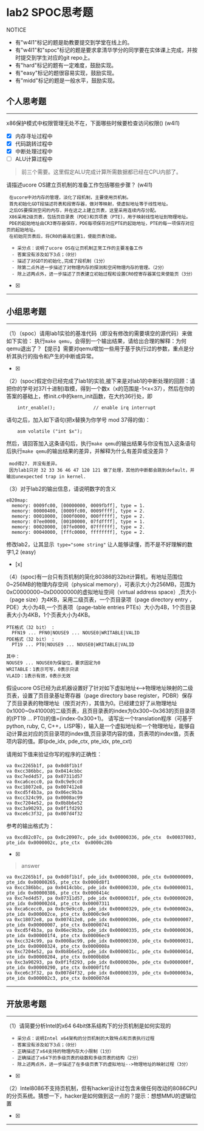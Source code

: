 # lab2 SPOC思考题

NOTICE
- 有"w4l1"标记的题是助教要提交到学堂在线上的。
- 有"w4l1"和"spoc"标记的题是要求拿清华学分的同学要在实体课上完成，并按时提交到学生对应的git repo上。
- 有"hard"标记的题有一定难度，鼓励实现。
- 有"easy"标记的题很容易实现，鼓励实现。
- 有"midd"标记的题是一般水平，鼓励实现。

## 个人思考题
---

x86保护模式中权限管理无处不在，下面哪些时候要检查访问权限()  (w4l1)
- [x] 内存寻址过程中
- [x] 代码跳转过程中
- [x] 中断处理过程中
- [ ] ALU计算过程中
 
> 前三个需要。这里假定ALU完成计算所需数据都已经在CPU内部了。


请描述ucore OS建立页机制的准备工作包括哪些步骤？ (w4l1) 
```
 在ucore中对内存的管理，淡化了段机制，主要使用页机制。
 首先初始化GDT段描述符表和段寄存器，做对等映射，使虚拟地址等于线性地址。
 之后OS要探测空闲的内存，并在这之上建立页表，这里采用连续内存分配。
 X86采用2级页表，包括页目录表（PDE)和页项表（PTE)，用于映射线性地址到物理地址。
 PDE的起始地址由CR3寄存器保存，PDE每项保存对应PTE的起始地址，PTE的每一项保存对应页的起始地址。
 在初始完页表后，将CR0的最高位置1，使能页表功能。
 
  + 采分点：说明了ucore OS在让页机制正常工作的主要准备工作
  - 答案没有涉及如下3点；（0分）
  - 描述了对GDT的初始化,完成了段机制（1分）
  - 除第二点外进一步描述了对物理内存的探测和空闲物理内存的管理。（2分）
  - 除上述两点外，进一步描述了页表建立初始过程和设置CR0控寄存器某位来使能页（3分）

 ```
- [x]  

>  

---

## 小组思考题
---

（1）（spoc）请用lab1实验的基准代码（即没有修改的需要填空的源代码）来做如下实验： 执行`make qemu`，会得到一个输出结果，请给出合理的解释：为何qemu退出了？【提示】需要对qemu增加一些用于基于执行过的参数，重点是分析其执行的指令和产生的中断或异常。 

- [x]  

> 

（2）(spoc)假定你已经完成了lab1的实验,接下来是对lab1的中断处理的回顾：请把你的学号对37(十进制)取模，得到一个数x（x的范围是-1<x<37），然后在你的答案的基础上，修init.c中的kern_init函数，在大约36行处，即

```
    intr_enable();              // enable irq interrupt
```
语句之后，加入如下语句(把x替换为你学号 mod 37得的值)：
```
    asm volatile ("int $x");
```    
然后，请回答加入这条语句后，执行`make qemu`的输出结果与你没有加入这条语句后执行`make qemu`的输出结果的差异，并解释为什么有差异或没差异？ 

```
 mod得27. 并没有差异。
 因为lab1只对 32 33 36 46 47 120 121 做了处理，其他的中断都会跳到default，并输出unexpected trap in kernel.
```

（3）对于lab2的输出信息，请说明数字的含义
```
e820map:
  memory: 0009fc00, [00000000, 0009fbff], type = 1.
  memory: 00000400, [0009fc00, 0009ffff], type = 2.
  memory: 00010000, [000f0000, 000fffff], type = 2.
  memory: 07ee0000, [00100000, 07fdffff], type = 1.
  memory: 00020000, [07fe0000, 07ffffff], type = 2.
  memory: 00040000, [fffc0000, ffffffff], type = 2.
```
修改lab2，让其显示` type="some string"` 让人能够读懂，而不是不好理解的数字1,2  (easy) 
- [x]  

> 

（4）(spoc)有一台只有页机制的简化80386的32bit计算机，有地址范围位0~256MB的物理内存空间（physical memory），可表示大小为256MB，范围为0xC0000000~0xD0000000的虚拟地址空间（virtual address space）,页大小（page size）为4KB，采用二级页表，一个页目录项（page directory entry ，PDE）大小为4B,一个页表项（page-table entries PTEs）大小为4B，1个页目录表大小为4KB，1个页表大小为4KB。
```
PTE格式（32 bit） :
  PFN19 ... PFN0|NOUSE9 ... NOUSE0|WRITABLE|VALID
PDE格式（32 bit） :
  PT19 ... PT0|NOUSE9 ... NOUSE0|WRITABLE|VALID
 
其中：
NOUSE9 ... NOUSE0为保留位，要求固定为0
WRITABLE：1表示可写，0表示只读
VLAID：1表示有效，0表示无效
```

假设ucore OS已经为此机器设置好了针对如下虚拟地址<-->物理地址映射的二级页表，设置了页目录基址寄存器（page directory base register，PDBR）保存了页目录表的物理地址（按页对齐），其值为0。已经建立好了从物理地址0x1000~0x41000的二级页表，且页目录表的index为0x300~0x363的页目录项的(PT19 ... PT0)的值=(index-0x300+1)。
请写出一个translation程序（可基于python, ruby, C, C++，LISP等），输入是一个虚拟地址和一个物理地址，能够自动计算出对应的页目录项的index值,页目录项内容的值，页表项的index值，页表项内容的值。即(pde_idx, pde_ctx, pte_idx, pte_cxt)

请用如下值来验证你写的程序的正确性：
```
va 0xc2265b1f, pa 0x0d8f1b1f
va 0xcc386bbc, pa 0x0414cbbc
va 0xc7ed4d57, pa 0x07311d57
va 0xca6cecc0, pa 0x0c9e9cc0
va 0xc18072e8, pa 0x007412e8
va 0xcd5f4b3a, pa 0x06ec9b3a
va 0xcc324c99, pa 0x0008ac99
va 0xc7204e52, pa 0x0b8b6e52
va 0xc3a90293, pa 0x0f1fd293
va 0xce6c3f32, pa 0x007d4f32
```

参考的输出格式为：
```
va 0xcd82c07c, pa 0x0c20907c, pde_idx 0x00000336, pde_ctx  0x00037003, pte_idx 0x0000002c, pte_ctx  0x0000c20b
```

- [x]  

> answer
```
va 0xc2265b1f, pa 0x0d8f1b1f, pde_idx 0x00000308, pde_ctx 0x00000009, pte_idx 0x00000265, pte_ctx 0x0000d8f1
va 0xcc386bbc, pa 0x0414cbbc, pde_idx 0x00000330, pde_ctx 0x00000031, pte_idx 0x00000386, pte_ctx 0x0000414c
va 0xc7ed4d57, pa 0x07311d57, pde_idx 0x0000031f, pde_ctx 0x00000020, pte_idx 0x000002d4, pte_ctx 0x00007311
va 0xca6cecc0, pa 0x0c9e9cc0, pde_idx 0x00000329, pde_ctx 0x0000002a, pte_idx 0x000002ce, pte_ctx 0x0000c9e9
va 0xc18072e8, pa 0x007412e8, pde_idx 0x00000306, pde_ctx 0x00000007, pte_idx 0x00000007, pte_ctx 0x00000741
va 0xcd5f4b3a, pa 0x06ec9b3a, pde_idx 0x00000335, pde_ctx 0x00000036, pte_idx 0x000001f4, pte_ctx 0x00006ec9
va 0xcc324c99, pa 0x0008ac99, pde_idx 0x00000330, pde_ctx 0x00000031, pte_idx 0x00000324, pte_ctx 0x0000008a
va 0xc7204e52, pa 0x0b8b6e52, pde_idx 0x0000031c, pde_ctx 0x0000001d, pte_idx 0x00000204, pte_ctx 0x0000b8b6
va 0xc3a90293, pa 0x0f1fd293, pde_idx 0x0000030e, pde_ctx 0x0000000f, pte_idx 0x00000290, pte_ctx 0x0000f1fd
va 0xce6c3f32, pa 0x007d4f32, pde_idx 0x00000339, pde_ctx 0x0000003a, pte_idx 0x000002c3, pte_ctx 0x000007d4
```

---

## 开放思考题

---

（1）请简要分析Intel的x64 64bit体系结构下的分页机制是如何实现的 
```
  + 采分点：说明Intel x64架构的分页机制的大致特点和页表执行过程
  - 答案没有涉及如下3点；（0分）
  - 正确描述了x64支持的物理内存大小限制（1分）
  - 正确描述了x64下的多级页表的级数和多级页表的结构（2分）
  - 除上述两点外，进一步描述了在多级页表下的虚拟地址-->物理地址的映射过程（3分）
 ```
- [x]  

>  

（2）Intel8086不支持页机制，但有hacker设计过包含未做任何改动的8086CPU的分页系统。猜想一下，hacker是如何做到这一点的？提示：想想MMU的逻辑位置

- [x]  

> 

---
